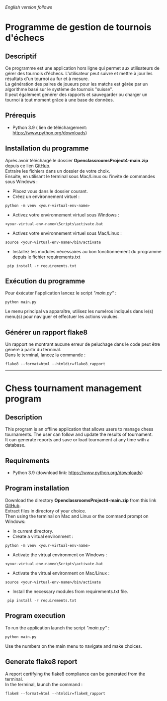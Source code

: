 *English version follows*

# Programme de gestion de tournois d'échecs

## Descriptif

Ce programme est une application hors ligne qui permet aux utilisateurs de gérer des tournois d'échecs.
L'utilisateur peut suivre et mettre à jour les résultats d'un tournoi au fur et à mesure.<br/>
La génération des paires de joueurs pour les matchs est gérée par un algorithme basé sur le système de tournois "suisse".<br/>
Il peut également générer des rapports et sauvegarder ou charger un tournoi à tout moment grâce à une base de données.

## Prérequis
* Python 3.9 ( lien de téléchargement: <https://www.python.org/downloads>)

## Installation du programme

Après avoir téléchargé le dossier **OpenclassroomsProject4-main.zip** depuis ce lien [GitHub](https://github.com/SelHel/OpenclassroomsProject4).  
Extraire les fichiers dans un dossier de votre choix.  
Ensuite, en utilisant le terminal sous Mac/Linux ou l'invite de commandes sous Windows :

* Placez vous dans le dossier courant.
* Créez un environnement virtuel :

```
python -m venv <your-virtual-env-name>
```
* Activez votre environnement virtuel sous Windows :

```
<your-virtual-env-name>\Scripts\activate.bat
```
* Activez votre environnement virtuel sous Mac/Linux :

```
source <your-virtual-env-name>/bin/activate
```
* Installez les modules nécessaires au bon fonctionnement du programme depuis le fichier requirements.txt

```
 pip install -r requirements.txt
```
## Exécution du programme
Pour éxécuter l'application lancez le script *"main.py"* :

```
python main.py

```
Le menu principal va apparaître, utilisez les numéros indiqués dans le(s) menu(s) pour naviguer et effectuer les actions voulues.

## Générer un rapport flake8
Un rapport ne montrant aucune erreur de peluchage dans le code peut être généré à partir du terminal.<br/> Dans le terminal, lancez la commande :

```
flake8 --format=html --htmldir=flake8_rapport
```
---

# Chess tournament management program

## Description

This program is an offline application that allows users to manage chess tournaments.
The user can follow and update the results of tournament. <br/>
It can generate reports and save or load tournament at any time with a database.

## Requirements
* Python 3.9 (download link: <https://www.python.org/downloads>)

## Program installation

Download the directory **OpenclassroomsProject4-main.zip** from this link
[GitHub](https://github.com/SelHel/OpenclassroomsProject4).  
Extract files in directory of your choice.<br/>
Then using the terminal on Mac and Linux or the command prompt on Windows:


* In current directory.
* Create a virtual environment :

```
python -m venv <your-virtual-env-name>
```
* Activate the virtual environment on Windows :

```
<your-virtual-env-name>\Scripts\activate.bat
```
* Activate the virtual environment on Mac/Linux :

```
source <your-virtual-env-name>/bin/activate
```
* Install the necessary modules from requirements.txt file.

```
 pip install -r requirements.txt
```
## Program execution
To run the application launch the script *"main.py"* :

```
python main.py

```
Use the numbers on the main menu to navigate and make choices.

## Generate flake8 report
A report certifying the flake8 compliance can be generated from the terminal.<br/> In the terminal, launch the command :

```
flake8 --format=html --htmldir=flake8_rapport
```



